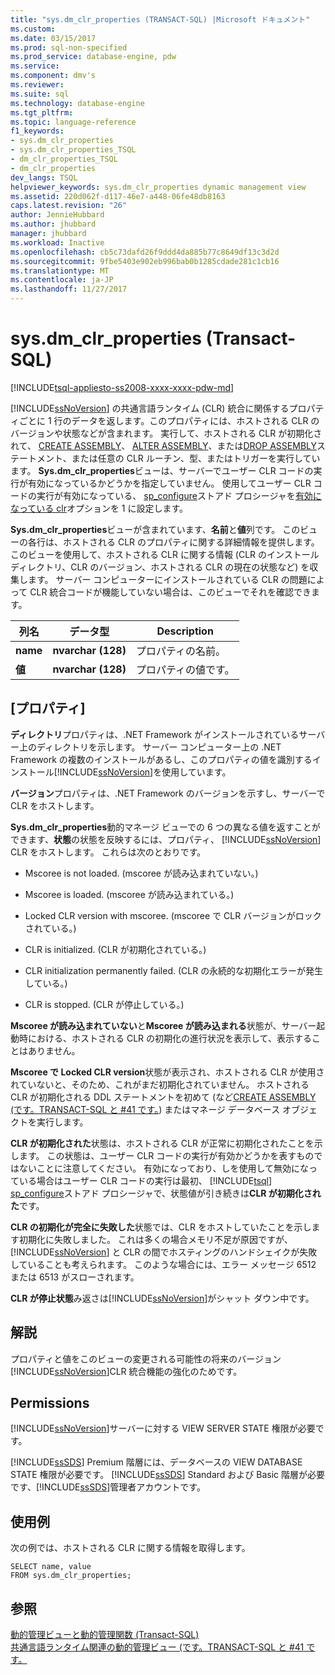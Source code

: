 ```yaml
---
title: "sys.dm_clr_properties (TRANSACT-SQL) |Microsoft ドキュメント"
ms.custom: 
ms.date: 03/15/2017
ms.prod: sql-non-specified
ms.prod_service: database-engine, pdw
ms.service: 
ms.component: dmv's
ms.reviewer: 
ms.suite: sql
ms.technology: database-engine
ms.tgt_pltfrm: 
ms.topic: language-reference
f1_keywords:
- sys.dm_clr_properties
- sys.dm_clr_properties_TSQL
- dm_clr_properties_TSQL
- dm_clr_properties
dev_langs: TSQL
helpviewer_keywords: sys.dm_clr_properties dynamic management view
ms.assetid: 220d062f-d117-46e7-a448-06fe48db8163
caps.latest.revision: "26"
author: JennieHubbard
ms.author: jhubbard
manager: jhubbard
ms.workload: Inactive
ms.openlocfilehash: cb5c73dafd26f9ddd4da885b77c8649df13c3d2d
ms.sourcegitcommit: 9fbe5403e902eb996bab0b1285cdade281c1cb16
ms.translationtype: MT
ms.contentlocale: ja-JP
ms.lasthandoff: 11/27/2017
---
```

# <a name="sysdmclrproperties-transact-sql"></a>sys.dm_clr_properties (Transact-SQL)
[!INCLUDE[tsql-appliesto-ss2008-xxxx-xxxx-pdw-md](../../includes/tsql-appliesto-ss2008-xxxx-xxxx-pdw-md.md)]

  [!INCLUDE[ssNoVersion](../../includes/ssnoversion-md.md)] の共通言語ランタイム (CLR) 統合に関係するプロパティごとに 1 行のデータを返します。このプロパティには、ホストされる CLR のバージョンや状態などが含まれます。 実行して、ホストされる CLR が初期化されて、 [CREATE ASSEMBLY](../../t-sql/statements/create-assembly-transact-sql.md)、 [ALTER ASSEMBLY](../../t-sql/statements/alter-assembly-transact-sql.md)、または[DROP ASSEMBLY](../../t-sql/statements/drop-assembly-transact-sql.md)ステートメント、または任意の CLR ルーチン、型、またはトリガーを実行しています。 **Sys.dm_clr_properties**ビューは、サーバーでユーザー CLR コードの実行が有効になっているかどうかを指定していません。 使用してユーザー CLR コードの実行が有効になっている、 [sp_configure](../../relational-databases/system-stored-procedures/sp-configure-transact-sql.md)ストアド プロシージャを[有効になっている clr](../../database-engine/configure-windows/clr-enabled-server-configuration-option.md)オプションを 1 に設定します。  
  
 **Sys.dm_clr_properties**ビューが含まれています、**名前**と**値**列です。 このビューの各行は、ホストされる CLR のプロパティに関する詳細情報を提供します。 このビューを使用して、ホストされる CLR に関する情報 (CLR のインストール ディレクトリ、CLR のバージョン、ホストされる CLR の現在の状態など) を収集します。 サーバー コンピューターにインストールされている CLR の問題によって CLR 統合コードが機能していない場合は、このビューでそれを確認できます。  
  
|列名|データ型|Description|  
|-----------------|---------------|-----------------|  
|**name**|**nvarchar (128)**|プロパティの名前。|  
|**値**|**nvarchar (128)**|プロパティの値です。|  
  
## <a name="properties"></a>[プロパティ]  
 **ディレクトリ**プロパティは、.NET Framework がインストールされているサーバー上のディレクトリを示します。 サーバー コンピューター上の .NET Framework の複数のインストールがあるし、このプロパティの値を識別するインストール[!INCLUDE[ssNoVersion](../../includes/ssnoversion-md.md)]を使用しています。  
  
 **バージョン**プロパティは、.NET Framework のバージョンを示すし、サーバーで CLR をホストします。  
  
 **Sys.dm_clr_properties**動的マネージ ビューでの 6 つの異なる値を返すことができます、**状態**の状態を反映するには、プロパティ、 [!INCLUDE[ssNoVersion](../../includes/ssnoversion-md.md)] CLR をホストします。 これらは次のとおりです。  
  
-   Mscoree is not loaded. (mscoree が読み込まれていない。)  
  
-   Mscoree is loaded. (mscoree が読み込まれている。)  
  
-   Locked CLR version with mscoree. (mscoree で CLR バージョンがロックされている。)  
  
-   CLR is initialized. (CLR が初期化されている。)  
  
-   CLR initialization permanently failed. (CLR の永続的な初期化エラーが発生している。)  
  
-   CLR is stopped. (CLR が停止している。)  
  
 **Mscoree が読み込まれていない**と**Mscoree が読み込まれる**状態が、サーバー起動時における、ホストされる CLR の初期化の進行状況を表示して、表示することはありません。  
  
 **Mscoree で Locked CLR version**状態が表示され、ホストされる CLR が使用されていないと、そのため、これがまだ初期化されていません。 ホストされる CLR が初期化される DDL ステートメントを初めて (など[CREATE ASSEMBLY &#40;です。TRANSACT-SQL と #41 です。](../../t-sql/statements/create-assembly-transact-sql.md)) またはマネージ データベース オブジェクトを実行します。  
  
 **CLR が初期化された**状態は、ホストされる CLR が正常に初期化されたことを示します。 この状態は、ユーザー CLR コードの実行が有効かどうかを表すものではないことに注意してください。 有効になっており、しを使用して無効になっている場合はユーザー CLR コードの実行は最初、 [!INCLUDE[tsql](../../includes/tsql-md.md)] [sp_configure](../../relational-databases/system-stored-procedures/sp-configure-transact-sql.md)ストアド プロシージャで、状態値が引き続きは**CLR が初期化された**です。  
  
 **CLR の初期化が完全に失敗した**状態では、CLR をホストしていたことを示します初期化に失敗しました。 これは多くの場合メモリ不足が原因ですが、[!INCLUDE[ssNoVersion](../../includes/ssnoversion-md.md)] と CLR の間でホスティングのハンドシェイクが失敗していることも考えられます。 このような場合には、エラー メッセージ 6512 または 6513 がスローされます。  
  
 **CLR が停止状態**み返さは[!INCLUDE[ssNoVersion](../../includes/ssnoversion-md.md)]がシャット ダウン中です。  
  
## <a name="remarks"></a>解説  
 プロパティと値をこのビューの変更される可能性の将来のバージョン[!INCLUDE[ssNoVersion](../../includes/ssnoversion-md.md)]CLR 統合機能の強化のためです。  
  
## <a name="permissions"></a>Permissions  
 [!INCLUDE[ssNoVersion](../../includes/ssnoversion-md.md)]サーバーに対する VIEW SERVER STATE 権限が必要です。  
  
 [!INCLUDE[ssSDS](../../includes/sssds-md.md)] Premium 階層には、データベースの VIEW DATABASE STATE 権限が必要です。 [!INCLUDE[ssSDS](../../includes/sssds-md.md)] Standard および Basic 階層が必要です、[!INCLUDE[ssSDS](../../includes/sssds-md.md)]管理者アカウントです。  
  
## <a name="examples"></a>使用例  
 次の例では、ホストされる CLR に関する情報を取得します。  
  
```  
SELECT name, value   
FROM sys.dm_clr_properties;  
```  
  
## <a name="see-also"></a>参照  
 [動的管理ビューと動的管理関数 &#40;Transact-SQL&#41;](~/relational-databases/system-dynamic-management-views/system-dynamic-management-views.md)   
 [共通言語ランタイム関連の動的管理ビュー &#40;です。TRANSACT-SQL と #41 です。](../../relational-databases/system-dynamic-management-views/common-language-runtime-related-dynamic-management-views-transact-sql.md)  
  
  
